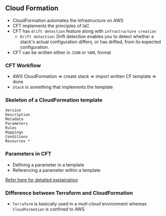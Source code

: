Cloud Formation
----------------

* CloudFormation automates the infrastructure on AWS
* CFT implements the principles of IaC
* CFT has `drift detection` feature along with `infrastructure creation`
    * `Drift detection`: Drift detection enables you to detect whether a stack's actual configuration differs, or has drifted, from its expected configuration. 
* CFT can be written either in `JSON` or `YAML` format

### CFT Workflow

* AWS CloudFormation => create stack => import written CF template => done
* `Stack` is something that implements the template

### Skeleton of a CloudFormation template

```
Version
Description
Metadata
Parameters
Rules
Mappings
Conditions
Resources *
```

### Parameters in CFT

* Defining a parameter in a template
* Referencing a parameter within a template

[Refer here for detailed explaination](https://docs.aws.amazon.com/AWSCloudFormation/latest/UserGuide/parameters-section-structure.html)

### DIfference between Terraform and CloudFormation 

* `Terraform` is basically used in a _muti-cloud_ environment whereas `CloudFormation` is confined to AWS